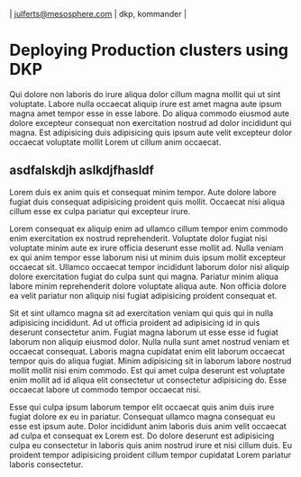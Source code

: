 | julferts@mesosphere.com | dkp, kommander |

# Deploying Production clusters using DKP
Qui dolore non laboris do irure aliqua dolor cillum magna mollit qui ut sint voluptate. Labore nulla occaecat aliquip irure est amet magna aute ipsum magna amet tempor esse in esse labore. Do aliqua commodo eiusmod aute dolore excepteur consequat non exercitation nostrud ad dolor incididunt qui magna. Est adipisicing duis adipisicing quis ipsum aute velit excepteur dolor occaecat voluptate mollit Lorem ut cillum anim occaecat.


## asdfalskdjh aslkdjfhasldf
Lorem duis ex anim quis et consequat minim tempor. Aute dolore labore fugiat duis consequat adipisicing proident quis mollit. Occaecat nisi aliqua cillum esse ex culpa pariatur qui excepteur irure.

Lorem consequat ex aliquip enim ad ullamco cillum tempor enim commodo enim exercitation ex nostrud reprehenderit. Voluptate dolor fugiat nisi voluptate minim aute ex irure officia deserunt esse mollit ad. Nulla veniam ex qui anim tempor esse laborum nisi ut minim duis ipsum mollit excepteur occaecat sit. Ullamco occaecat tempor incididunt laborum dolor nisi aliquip dolore exercitation fugiat do culpa sunt qui magna. Pariatur minim aliqua labore minim reprehenderit dolore voluptate aliqua aute. Non officia dolore ea velit pariatur non aliquip nisi fugiat adipisicing proident consequat et.

Sit et sint ullamco magna sit ad exercitation veniam qui quis qui in nulla adipisicing incididunt. Ad ut officia proident ad adipisicing id in quis deserunt consectetur anim. Fugiat magna laborum ut esse esse id fugiat laborum non aliquip eiusmod dolor. Nulla nulla sunt amet nostrud veniam et occaecat consequat. Laboris magna cupidatat enim elit laborum occaecat tempor quis do aliqua fugiat. Minim adipisicing sit in laborum labore nostrud mollit mollit nisi enim commodo. Est qui amet culpa deserunt est voluptate enim mollit ad id aliqua elit consectetur ut consectetur adipisicing do. Esse occaecat labore ut commodo tempor occaecat nisi.

Esse qui culpa ipsum laborum tempor elit occaecat quis anim duis irure fugiat dolore ex eu in pariatur. Consequat ullamco magna consequat eu esse est ipsum aute. Dolor incididunt anim laboris duis anim velit occaecat ad culpa et consequat ex Lorem est. Do dolore deserunt est adipisicing culpa eu consectetur in laboris quis anim nostrud irure et nisi cillum duis. Eu proident tempor adipisicing proident cillum tempor cupidatat Lorem pariatur laboris consectetur.
